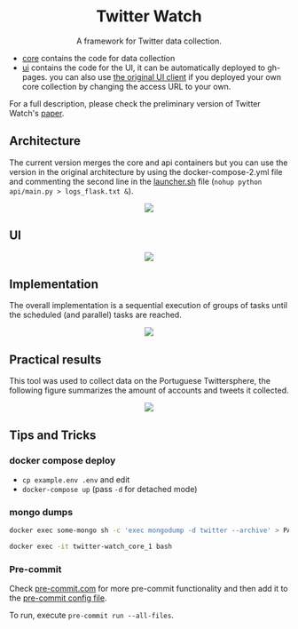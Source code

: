 <h1 align="center">Twitter Watch</h1>
<p align="center">A framework for Twitter data collection.</p>

* [core](core/) contains the code for data collection
* [ui](ui/) contains the code for the UI, it can be automatically deployed to gh-pages. you can also use [the original UI client](https://msramalho.github.io/twitter-watch) if you deployed your own core collection by changing the access URL to your own.

For a full description, please check the preliminary version of Twitter Watch's [paper](preliminary-paper.pdf).

<!-- If you use this tool academically, you can cite it through:
```bibtex
{

}
``` -->

## Architecture
The current version merges the core and api containers but you can use the version in the original architecture by using the docker-compose-2.yml file and commenting the second line in the [launcher.sh](core/launcher.sh) file (`nohup python api/main.py > logs_flask.txt &`).

<p align="center"><img src="https://i.imgur.com/7Fj4L0J.png"/></p>


## UI
<p align="center"><img src="https://i.imgur.com/yVo1Mr1.png"/></p>

## Implementation
The overall implementation is a sequential execution of groups of tasks until the scheduled (and parallel) tasks are reached.
<p align="center"><img src="https://i.imgur.com/yeF2A82.png"/></p>

## Practical results
This tool was used to collect data on the Portuguese Twittersphere, the following figure summarizes the amount of accounts and tweets it collected.
<p align="center"><img src="https://i.imgur.com/BaBEJGZ.png"/></p>

## Tips and Tricks
### docker compose deploy
* `cp example.env .env` and edit
* `docker-compose up` (pass `-d` for detached mode)

### mongo dumps
```bash
docker exec some-mongo sh -c 'exec mongodump -d twitter --archive' > PATHTOLOCALFILE/dump.archive
```

```bash
docker exec -it twitter-watch_core_1 bash
```

### Pre-commit
Check [pre-commit.com](https://pre-commit.com/hooks.html) for more pre-commit functionality and then add it to the [pre-commit config file](pre-commit-config.yaml).

To run, execute `pre-commit run --all-files`.
